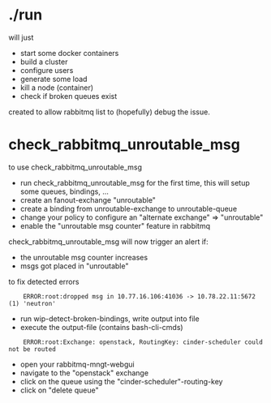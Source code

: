 
# ./run

will just 

* start some docker containers
* build a cluster
* configure users
* generate some load
* kill a node (container)
* check if broken queues exist

created to allow rabbitmq list to (hopefully) debug the issue.

# check_rabbitmq_unroutable_msg

to use check_rabbitmq_unroutable_msg

* run check_rabbitmq_unroutable_msg for the first time, this will setup some queues, bindings, ...
* create an fanout-exchange "unroutable"
* create a binding from unroutable-exchange to unroutable-queue
* change your policy to configure an "alternate exchange" => "unroutable"
* enable the "unroutable msg counter" feature in rabbitmq

check_rabbitmq_unroutable_msg will now trigger an alert if:

* the unroutable msg counter increases
* msgs got placed in "unroutable"

to fix detected errors

```
    ERROR:root:dropped msg in 10.77.16.106:41036 -> 10.78.22.11:5672 (1) 'neutron'
```

* run wip-detect-broken-bindings, write output into file
* execute the output-file (contains bash-cli-cmds)

```
    ERROR:root:Exchange: openstack, RoutingKey: cinder-scheduler could not be routed
```

* open your rabbitmq-mngt-webgui
* navigate to the "openstack" exchange
* click on the queue using the "cinder-scheduler"-routing-key
* click on "delete queue"



